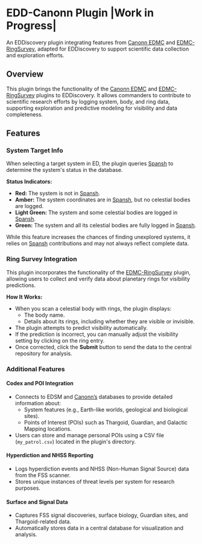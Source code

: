 # EDD-Canonn Plugin |Work in Progress|

An EDDiscovery plugin integrating features from [Canonn EDMC](https://github.com/canonn-science/EDMC-Canonn) and [EDMC-RingSurvey](https://github.com/canonn-science/EDMC-RingSurvey), adapted for EDDiscovery to support scientific data collection and exploration efforts.

## Overview
This plugin brings the functionality of the [Canonn EDMC](https://github.com/canonn-science/EDMC-Canonn) and [EDMC-RingSurvey](https://github.com/canonn-science/EDMC-RingSurvey) plugins to EDDiscovery. It allows commanders to contribute to scientific research efforts by logging system, body, and ring data, supporting exploration and predictive modeling for visibility and data completeness.

## Features

### System Target Info
When selecting a target system in ED, the plugin queries [Spansh](https://spansh.co.uk/plotter) to determine the system's status in the database.

**Status Indicators:**
- **Red:** The system is not in [Spansh](https://spansh.co.uk/plotter).
- **Amber:** The system coordinates are in [Spansh](https://spansh.co.uk/plotter), but no celestial bodies are logged.
- **Light Green:** The system and some celestial bodies are logged in [Spansh](https://spansh.co.uk/plotter).
- **Green:** The system and all its celestial bodies are fully logged in [Spansh](https://spansh.co.uk/plotter).

While this feature increases the chances of finding unexplored systems, it relies on [Spansh](https://spansh.co.uk/plotter) contributions and may not always reflect complete data.

### Ring Survey Integration
This plugin incorporates the functionality of the [EDMC-RingSurvey](https://github.com/canonn-science/EDMC-RingSurvey) plugin, allowing users to collect and verify data about planetary rings for visibility predictions.

**How It Works:**
- When you scan a celestial body with rings, the plugin displays:
  - The body name.
  - Details about its rings, including whether they are visible or invisible.
- The plugin attempts to predict visibility automatically.
- If the prediction is incorrect, you can manually adjust the visibility setting by clicking on the ring entry.
- Once corrected, click the **Submit** button to send the data to the central repository for analysis.

### Additional Features

#### Codex and POI Integration
- Connects to EDSM and [Canonn’s](https://github.com/canonn-science/EDMC-Canonn) databases to provide detailed information about:
  - System features (e.g., Earth-like worlds, geological and biological sites).
  - Points of Interest (POIs) such as Thargoid, Guardian, and Galactic Mapping locations.
- Users can store and manage personal POIs using a CSV file (`my_patrol.csv`) located in the plugin's directory.

#### Hyperdiction and NHSS Reporting
- Logs hyperdiction events and NHSS (Non-Human Signal Source) data from the FSS scanner.
- Stores unique instances of threat levels per system for research purposes.

#### Surface and Signal Data
- Captures FSS signal discoveries, surface biology, Guardian sites, and Thargoid-related data.
- Automatically stores data in a central database for visualization and analysis.
